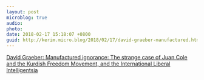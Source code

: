 ```yaml
---
layout: post
microblog: true
audio: 
photo: 
date: 2018-02-17 15:18:07 +0800
guid: http://kerim.micro.blog/2018/02/17/david-graeber-manufactured.html
---
```

[David Graeber: Manufactured ignorance: The strange case of Juan Cole and the Kurdish Freedom Movement, and the International Liberal Intelligentsia](http://www.focaalblog.com/2018/02/16/david-graeber-manufactured-ignorance/)
